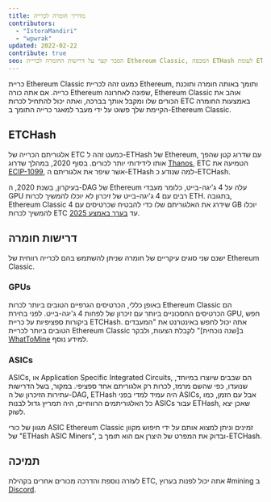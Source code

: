 ```yaml
---
title: מדריך חומרה לכרייה
contributors:
  - "IstoraMandiri"
  - "wpwrak"
updated: 2022-02-22
contribute: true
seo: הסבר קצר על דרישות החומרה לכריית Ethereum Classic, המכסה ETHash לעומת ETCHash, SHA3, GPUs ו-ASICs.
---
```


כריית Ethereum Classic כמעט זהה לכריית Ethereum, ותומך באותה חומרה ותוכנת כרייה. אם אתה כורה Ethereum שפונה לאחרונה, Ethereum Classic אוהב את הכורים שלו ומקבל אותך בברכה, ואתה יכול להתחיל לכרות ETC באמצעות החומרה הקיימת שלך פשוט על ידי מעבר למאגר כרייה [](/mining/pools) התומך ב-Ethereum Classic.

## ETCHash

אלגוריתם הכרייה של ETC כמעט זהה ל-ETHash של Ethereum, עם שדרוג קטן שהפך אותו לידידותי יותר לכורים. בסוף 2020, במהלך שדרוג [Thanos](/blog/2020-11-27-thanos-hard-fork-upgrade), ETC הטמיעה את [ECIP-1099](https://ecips.ethereumclassic.org/ECIPs/ecip-1099), אשר שיפר את אלגוריתם ה-ETHash למה שנודע כ-ETCHash.

בעיקרון, בשנת 2020, ה-DAG של Ethereum עלה על 4 ג'יגה-בייט, כלומר מעבדי GPU רבים עם 4 ג'יגה-בייט של זיכרון לא יוכלו להמשיך לכרות ETH. בתגובה, Ethereum Classic שידרג את האלגוריתם שלו כדי להבטיח שכרטיסים עם 4 GB יוכלו להמשיך לכרות ETC עד [בערך באמצע 2025](https://minerstat.com/dag-size-calculator).

## דרישות חומרה

ישנם שני סוגים עיקריים של חומרה שניתן להשתמש בהם לכרייה רווחית של Ethereum Classic.

### GPUs

באופן כללי, הכרטיסים הגרפיים הטובים ביותר לכרות Ethereum Classic הם הכרטיסים החסכוניים ביותר עם זיכרון של לפחות 4 ג'יגה-בייט. לפני בחירת GPU, חפש ביקורות ספציפיות על כריית ETCHash. אתה יכול לחפש באינטרנט את "המעבדים הטובים ביותר לכריית Ethereum Classic ב[שנה נוכחית]" לקבלת הצעות, ולבקר [WhatToMine](https://whattomine.com/coins?e4g=true) למידע נוסף.

### ASICs

ASICs, או Application Specific Integrated Circuits, הם שבבים שיוצרו במיוחד, שנועדו, כפי שהשם מרמז, לכרות רק אלגוריתם אחד ספציפי. במקור, בשל הדרישות עתירות הזיכרון של ה-DAG, ETHash היה עמיד למדי בפני ASICs, אבל עם הזמן, כמו כל האלגוריתמים הרווחיים, היה תמריץ גדול לבנות ASICs עבור ETHash, שאכן יצא לשוק.

מגוון של כורי ASIC Ethereum Classic זמינים וניתן למצוא אותם על ידי חיפוש מקוון של "ETHash ASIC Miners", ובדוק את המפרט של היצרן אם הוא תומך ב-ETCHash.

## תמיכה

לעזרה נוספת והדרכה מכורים אחרים בקהילת ETC, אתה יכול לפנות בערוץ #mining ב [Discord](https://ethereumclassic.org/discord).
